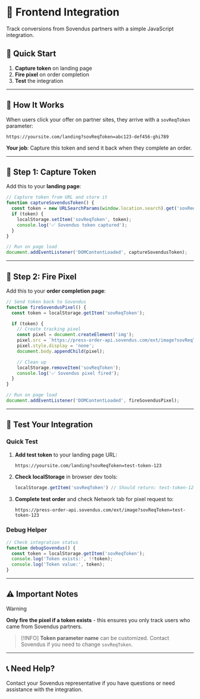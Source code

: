 # 🛒 Frontend Integration

Track conversions from Sovendus partners with a simple JavaScript integration.

## 🚀 Quick Start

1. **Capture token** on landing page
2. **Fire pixel** on order completion
3. **Test** the integration

---

## 🔗 How It Works

When users click your offer on partner sites, they arrive with a `sovReqToken` parameter:

```
https://yoursite.com/landing?sovReqToken=abc123-def456-ghi789
```

**Your job**: Capture this token and send it back when they complete an order.

---

## 📝 Step 1: Capture Token

Add this to your **landing page**:

```javascript
// Capture token from URL and store it
function captureSovendusToken() {
  const token = new URLSearchParams(window.location.search).get('sovReqToken');
  if (token) {
    localStorage.setItem('sovReqToken', token);
    console.log('✅ Sovendus token captured');
  }
}

// Run on page load
document.addEventListener('DOMContentLoaded', captureSovendusToken);
```

---

## 🎯 Step 2: Fire Pixel

Add this to your **order completion page**:

```javascript
// Send token back to Sovendus
function fireSovendusPixel() {
  const token = localStorage.getItem('sovReqToken');

  if (token) {
    // Create tracking pixel
    const pixel = document.createElement('img');
    pixel.src = `https://press-order-api.sovendus.com/ext/image?sovReqToken=${token}`;
    pixel.style.display = 'none';
    document.body.appendChild(pixel);

    // Clean up
    localStorage.removeItem('sovReqToken');
    console.log('✅ Sovendus pixel fired');
  }
}

// Run on page load
document.addEventListener('DOMContentLoaded', fireSovendusPixel);
```

---

## 🧪 Test Your Integration

### Quick Test

1. **Add test token** to your landing page URL:

   ```
   https://yoursite.com/landing?sovReqToken=test-token-123
   ```

2. **Check localStorage** in browser dev tools:

   ```javascript
   localStorage.getItem('sovReqToken') // Should return: test-token-123
   ```

3. **Complete test order** and check Network tab for pixel request to:

   ```
   https://press-order-api.sovendus.com/ext/image?sovReqToken=test-token-123
   ```

### Debug Helper

```javascript
// Check integration status
function debugSovendus() {
  const token = localStorage.getItem('sovReqToken');
  console.log('Token exists:', !!token);
  console.log('Token value:', token);
}
```

---

## ⚠️ Important Notes

> [!WARNING]
> **Only fire the pixel if a token exists** - this ensures you only track users who came from Sovendus partners.

> [!INFO]
> **Token parameter name** can be customized. Contact Sovendus if you need to change `sovReqToken`.

---

## 📞 Need Help?

Contact your Sovendus representative if you have questions or need assistance with the integration.
